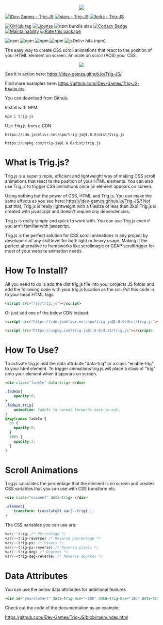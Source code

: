 <p align="center">
  <img src="https://github.com/iDev-Games/Trig-JS/blob/main/logo.png">
</p>


[![iDev-Games - Trig-JS](https://img.shields.io/static/v1?label=iDev-Games&message=Trig-JS&color=blue&logo=github)](https://github.com/iDev-Games/Trig-JS "Go to GitHub repo")
[![stars - Trig-JS](https://img.shields.io/github/stars/iDev-Games/Trig-JS?style=social)](https://github.com/iDev-Games/Trig-JS)
[![forks - Trig-JS](https://img.shields.io/github/forks/iDev-Games/Trig-JS?style=social)](https://github.com/iDev-Games/Trig-JS)


[![GitHub tag](https://img.shields.io/github/tag/iDev-Games/Trig-JS?include_prereleases=&sort=semver&color=blue)](https://github.com/iDev-Games/Trig-JS/releases/)
[![License](https://img.shields.io/badge/License-MIT-blue)](#license)
![npm bundle size](https://img.shields.io/bundlephobia/min/trig-js)
[![Codacy Badge](https://app.codacy.com/project/badge/Grade/ce378a75b36040f9a820005742a225ac)](https://app.codacy.com/gh/iDev-Games/Trig-JS/dashboard?utm_source=gh&utm_medium=referral&utm_content=&utm_campaign=Badge_grade)
[![Maintainability](https://api.codeclimate.com/v1/badges/0d58ec40b6b2e8231b19/maintainability)](https://codeclimate.com/github/iDev-Games/Trig-JS/maintainability)
[![Rate this package](https://badges.openbase.com/js/rating/trig-js.svg?token=yMxvYp29jHYagYuMihBM9fSmdmu4CUt12M6SRvyJ6k0=)](https://openbase.com/js/trig-js?utm_source=embedded&amp;utm_medium=badge&amp;utm_campaign=rate-badge)

![npm](https://img.shields.io/npm/dt/trig-js?logo=NPM) ![npm](https://img.shields.io/npm/dw/trig-js?logo=NPM) ![npm](https://img.shields.io/npm/dm/trig-js?logo=NPM) ![npm](https://img.shields.io/npm/dy/trig-js?logo=NPM) ![jsDelivr hits (npm)](https://img.shields.io/jsdelivr/npm/hm/trig-js)

The easy way to create CSS scroll animations that react to the position of your HTML element on screen. Animate on scroll (AOS) your CSS.

<p align="center">
  <img src="https://github.com/iDev-Games/Trig-JS/raw/main/creative.gif">
</p>


See it in action here: https://idev-games.github.io/Trig-JS/

Find more examples here: https://github.com/iDev-Games/Trig-JS-Examples

You can download from Github.

Install with NPM

```css
npm i trig-js
```

Use Trig.js from a CDN
```
https://cdn.jsdelivr.net/npm/trig-js@1.8.0/dist/trig.js
```
```
https://unpkg.com/trig-js@1.8.0/dist/trig.js
```

# What is Trig.js?
Trig.js is a super simple, efficient and lightweight way of making CSS scroll animations that react to the position of your HTML elements. You can also use Trig.js to trigger CSS animations once an element appears on screen.

Using nothing but the power of CSS, HTML and Trig.js. You can make the same effects as you see here: https://idev-games.github.io/Trig-JS/! Not just that, Trig.js is really lightweight with a filesize of less than 2kb! Trig.js is created with javascript and doesn't require any dependencies.

Trig.js is really simple and quick to work with. You can use Trig.js even if you arn't familiar with javascript. 

Trig.js is the perfect solution for CSS scroll animations in any project by developers of any skill level for both light or heavy usage. Making it the perfect alternative to frameworks like scrollmagic or GSAP scrolltrigger for most of your website animation needs.

# How To Install?
All you need to do is add the dist trig.js file into your projects JS folder and add the following code with your trig.js location as the src. Put this code in to your head HTML tags

```html
<script src="/js/trig.js"></script>
```

Or just add one of the below CDN instead
```html
<script src="https://cdn.jsdelivr.net/npm/trig-js@1.8.0/dist/trig.js"></script>
```
```html
<script src="https://unpkg.com/trig-js@1.8.0/dist/trig.js"></script>
```

# How To Use?
To activate trig.js add the data attribute "data-trig" or a class "enable-trig" to your html element. To trigger animations trig.js will place a class of "trig" onto your element when it appears on screen.

```html
<div class="fadeIn" data-trig> </div>
```
```css
.fadeIn{ 
    opacity:0;
}
.fadeIn.trig{ 
    animation: fadeIn 1s normal forwards ease-in-out; 
}
@keyframes fadeIn { 
  0% { 
    opacity:0;
  } 
  100% { 
    opacity:1; 
  } 
}
```

# Scroll Animations
Trig.js calculates the percentage that the element is on screen and creates CSS variables that you can use with CSS transform etc.

```html
<div class="element" data-trig> </div>
```
```css
.element{ 
    transform: translateX( var(--trig) );
}
```

The CSS variables you can use are:

```css
var(--trig) /* Percentage */
var(--trig-reverse) /* Reverse percentage */
var(--trig-px) /* Pixels */
var(--trig-px-reverse) /* Reverse pixels */
var(--trig-deg) /* Degrees */
var(--trig-deg-reverse) /* Reverse degrees */
```

# Data Attributes
You can use the below data attributes for additional features

```html
<div id="yourelement" data-trig-min="-100" data-trig-max="100" data-trig-offset="0" data-trig-global="true" data-trig> </div>
```

Check out the code of the documentation as an example.

https://github.com/iDev-Games/Trig-JS/blob/main/index.html
